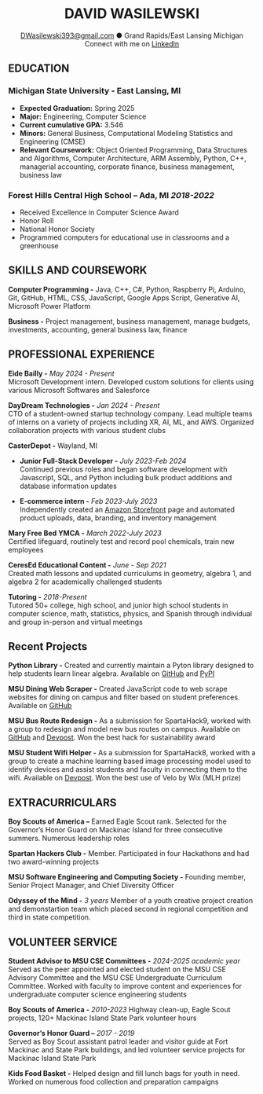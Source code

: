 <h1 align = "center">DAVID WASILEWSKI</h1>

<p align="center"><a href="mailto:dwasilewski393@gmail.com">DWasilewski393@gmail.com</a> ● Grand Rapids/East Lansing Michigan
<br>Connect with me on <a href="(https://www.linkedin.com/in/david-wasilewski/)">LinkedIn</a></p>


## EDUCATION

### **Michigan State University -** East Lansing, MI 
- **Expected Graduation:** Spring 2025
- **Major:** Engineering, Computer Science
- **Current cumulative GPA:** 3.546
- **Minors:** General Business, Computational Modeling Statistics and Engineering (CMSE)
- **Relevant Coursework:** Object Oriented Programming, Data Structures and Algorithms, Computer Architecture, ARM Assembly, Python, C++, managerial accounting, corporate finance, business management, business law

### **Forest Hills Central High School –** Ada, MI *2018-2022*
- Received Excellence in Computer Science Award
- Honor Roll
- National Honor Society 
- Programmed computers for educational use in classrooms and a greenhouse


## SKILLS AND COURSEWORK

**Computer Programming -** Java, C++, C#, Python, Raspberry Pi, Arduino, Git, GitHub, HTML, CSS, JavaScript, Google Apps Script, Generative AI, Microsoft Power Platform

**Business -** Project management, business management, manage budgets, investments, accounting, general business law, finance


## PROFESSIONAL EXPERIENCE

**Eide Bailly -** *May 2024 - Present*  
Microsoft Development intern. Developed custom solutions for clients using various Microsoft Softwares and Salesforce

**DayDream Technologies -** *Jan 2024 - Present*  
CTO of a student-owned startup technology company. Lead multiple teams of interns on a variety of projects including XR, AI, ML, and AWS. Organized collaboration projects with various student clubs

**CasterDepot -** Wayland, MI
 - **Junior Full-Stack Developer -** *July 2023-Feb 2024*  
Continued previous roles and began software development with Javascript, SQL, and Python including bulk product additions and database information updates

 - **E-commerce intern -** *Feb 2023-July 2023*  
Independently created an [Amazon Storefront](https://www.amazon.com/stores/CasterDepot/page/0C3FB9D6-1BE6-4344-AC64-81589AB25BDC?ref_=ast_bln) page and automated product uploads, data, branding, and inventory management

**Mary Free Bed YMCA -** *March 2022-July 2023*  
Certified lifeguard, routinely test and record pool chemicals, train new employees

**CeresEd Educational Content -** *June - Sep 2021*  
Created math lessons and updated curriculums in geometry, algebra 1, and algebra 2 for academically challenged students

**Tutoring -** *2018-Present*  
Tutored 50+ college, high school, and junior high school students in computer science, math, statistics, physics, and Spanish through individual and group in-person and virtual meetings


## Recent Projects

**Python Library -** Created and currently maintain a Pyton library designed to help students learn linear algebra. Available on [GitHub](https://github.com/DWasilewski3/LinAlgLib) and [PyPI](https://pypi.org/project/LinAlgLib/)

**MSU Dining Web Scraper -** Created JavaScript code to web scrape websites for dining on campus and filter based on student preferences. Available on [GitHub](https://github.com/DWasilewski3/EatAtState_Menu_Scraping)

**MSU Bus Route Redesign -** As a submission for SpartaHack9, worked with a group to redesign and model new bus routes on campus. Available on [GitHub](https://github.com/DWasilewski3/Spartahack9-BusProject) and [Devpost](https://devpost.com/software/bus-route-project). Won the best hack for sustainability award

**MSU Student Wifi Helper -** As a submission for SpartaHack8, worked with a group to create a machine learning based image processing model used to identify devices and assist students and faculty in connecting them to the wifi. Available on [Devpost](https://devpost.com/software/image-recognition-tool-for-msu-internet-connection). Won the best use of Velo by Wix (MLH prize)


## EXTRACURRICULARS

**Boy Scouts of America –** Earned Eagle Scout rank. Selected for the Governor’s Honor Guard on Mackinac Island for three consecutive summers. Numerous leadership roles

**Spartan Hackers Club -** Member. Participated in four Hackathons and had two award-winning projects

**MSU Software Engineering and Computing Society -** Founding member, Senior Project Manager, and Chief Diversity Officer

**Odyssey of the Mind -** *3 years* Member of a youth creative project creation and demonstartion team which placed second in regional competition and third in state competition.


## VOLUNTEER SERVICE

**Student Advisor to MSU CSE Committees -** *2024-2025 academic year*  
Served as the peer appointed and elected student on the MSU CSE Advisory Committee and the MSU CSE Undergraduate Curriculum Committee. Worked with faculty to improve content and experiences for undergraduate computer science engineering students

**Boy Scouts of America -** *2010-2023*
Highway clean-up, Eagle Scout projects, 120+ Mackinac Island State Park volunteer hours

**Governor’s Honor Guard –** *2017 - 2019*  
Served as Boy Scout assistant patrol leader and visitor guide at Fort Mackinac and State Park buildings, and led volunteer service projects for Mackinac Island State Park 

**Kids Food Basket -** Helped design and fill lunch bags for youth in need. Worked on numerous food collection and preparation campaigns
